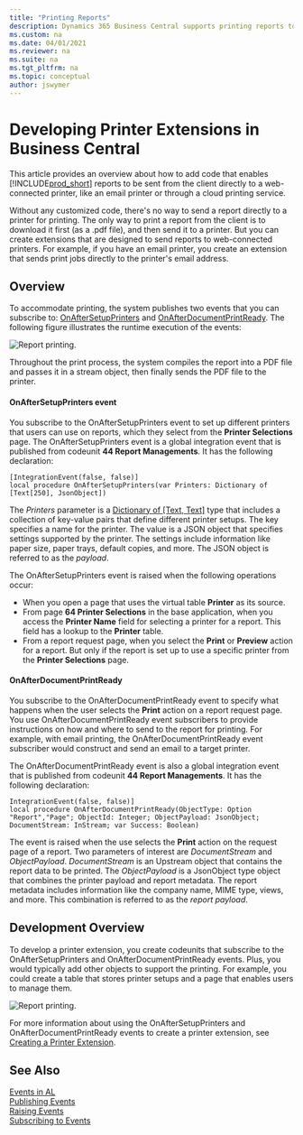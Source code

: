 ```yaml
---
title: "Printing Reports"
description: Dynamics 365 Business Central supports printing reports to cloud-based printers. 
ms.custom: na
ms.date: 04/01/2021
ms.reviewer: na
ms.suite: na
ms.tgt_pltfrm: na
ms.topic: conceptual
author: jswymer
---
```

# Developing Printer Extensions in Business Central

This article provides an overview about how to add code that enables [!INCLUDE[prod_short](../developer/includes/prod_short.md)] reports to be sent from the client directly to a web-connected printer, like an email printer or through a cloud printing service.

Without any customized code, there's no way to send a report directly to a printer for printing. The only way to print a report from the client is to download it first (as a .pdf file), and then send it to a printer. But you can create extensions that are designed to send reports to  web-connected printers. For example, if you have an email printer, you create an extension that sends print jobs directly to the printer's email address.

## Overview

To accommodate printing, the system publishes two events that you can subscribe to: [OnAfterSetupPrinters](devenv-onaftersetupprinters-event.md) and [OnAfterDocumentPrintReady](devenv-onafterdocumentprintready-event.md). The following figure illustrates the runtime execution of the events:

![Report printing.](media/report-printing-runtime4.png "Report printing")

Throughout the print process, the system compiles the report into a PDF file and passes it in a stream object, then finally sends the PDF file to the printer.

#### OnAfterSetupPrinters event

You subscribe to the OnAfterSetupPrinters event to set up different printers that users can use on reports, which they select from the **Printer Selections** page. The OnAfterSetupPrinters event is a global integration event that is published from codeunit **44 Report Managements**. It has the following declaration:  

```AL
[IntegrationEvent(false, false)]
local procedure OnAfterSetupPrinters(var Printers: Dictionary of [Text[250], JsonObject])
```

The *Printers* parameter is a [Dictionary of [Text, Text]](methods-auto/dictionary/dictionary-data-type.md) type that includes a collection of key-value pairs that define different printer setups. The key specifies a name for the printer. The value is a JSON object that specifies settings supported by the printer. The settings include information like paper size, paper trays, default copies, and more. The JSON object is referred to as the *payload*.

The OnAfterSetupPrinters event is raised when the following operations occur:

- When you open a page that uses the virtual table **Printer** as its source.
- From page **64 Printer Selections** in the base application, when you access the **Printer Name** field for selecting a printer for a report. This field has a lookup to the **Printer** table.
- From a report request page, when you select the **Print** or **Preview** action for a report. But only if the report is set up to use a specific printer from the **Printer Selections** page.

#### OnAfterDocumentPrintReady

You subscribe to the OnAfterDocumentPrintReady event to specify what happens when the user selects the **Print** action on a report request page. You use OnAfterDocumentPrintReady event subscribers to provide instructions on how and where to send to the report for printing. For example, with email printing, the OnAfterDocumentPrintReady event subscriber would construct and send an email to a target printer. 

The OnAfterDocumentPrintReady event is also a global integration event that is published from codeunit **44 Report Managements**. It has the following declaration:

```AL
IntegrationEvent(false, false)]
local procedure OnAfterDocumentPrintReady(ObjectType: Option "Report","Page"; ObjectId: Integer; ObjectPayload: JsonObject; DocumentStream: InStream; var Success: Boolean)
```

The event is raised when the use selects the **Print** action on the request page of a report. Two parameters of interest are *DocumentStream* and *ObjectPayload*. *DocumentStream* is an Upstream object that contains the report data to be printed. The *ObjectPayload* is a JsonObject type object that combines the printer payload and report metadata. The report metadata includes information like the company name, MIME type, views, and more. This combination is referred to as the *report payload*. 

## Development Overview

To develop a printer extension, you create codeunits that subscribe to the OnAfterSetupPrinters and OnAfterDocumentPrintReady events. Plus, you would typically add other objects to support the printing. For example, you could create a table that stores printer setups and a page that enables users to manage them. <!--As a good example, check out the **Send To Email Printer** extension that is available with Business Central. The following figure provides a simplified overview of the objects that make up this extension. -->


![Report printing.](media/report-printing-design-v2.png "Report printing")

<!--
The following figure illustrates a simplified development flow:

![Report printing.](media/report-printing.png "Report printing")
-->

For more information about using the OnAfterSetupPrinters and OnAfterDocumentPrintReady events to create a printer extension, see [Creating a Printer Extension](devenv-reports-create-printer-extension.md).
<!--
> [!TIP]
> These articles will explain the usage through simple examples. To see a detailed implementation in action, check out the **Send To Email Printer** extension that included with Business Central.

articles will explain how to subscribe to and use the events:

[Setting Up Printers With the OnAfterSetupPrinters event](devenv-reports-setup-printers.md)

[Handling Print Action with the OnAfterSetupPrinters Event](devenv-reports-handle-print-action.md)-->

## See Also  

<!--[Troubleshooting Email Printing](devenv-report-troubleshooting-printing.md)  -->
 [Events in AL](devenv-events-in-al.md)   
 [Publishing Events](devenv-publishing-events.md)   
 [Raising Events](devenv-raising-events.md)   
 [Subscribing to Events](devenv-subscribing-to-events.md)  